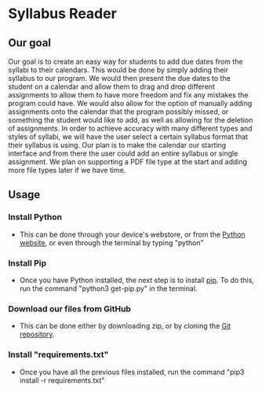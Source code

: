 # Syllabus Reader


## Our goal
Our goal is to create an easy way for students to add due dates from the syllabi to their calendars. This would be done by simply adding their syllabus to our program. We would then present the due dates to the student on a calendar and allow them to drag and drop different assignments to allow them to have more freedom and fix any mistakes the program could have. We would also allow for the option of manually adding assignments onto the calendar that the program possibly missed, or something the student would like to add, as well as allowing for the deletion of assignments. In order to achieve accuracy with many different types and styles of syllabi, we will have the user select a certain syllabus format that their syllabus is using. Our plan is to make the calendar our starting interface and from there the user could add an entire syllabus or single assignment. We plan on supporting a PDF file type at the start and adding more file types later if we have time.

## Usage
### Install Python
* This can be done through your device's webstore, or from the [Python website](https://www.python.org/downloads/), or even through the terminal by typing "python"

### Install Pip
* Once you have Python installed, the next step is to install [pip](https://pypi.org/project/pip/). To do this, run the command "python3 get-pip.py" in the terminal.

### Download our files from GitHub
* This can be done either by downloading zip, or by cloning the [Git repository](https://github.com/GambetaClub/SyllabusReader).

### Install "requirements.txt"
* Once you have all the previous files installed, run the command "pip3 install -r requirements.txt"
